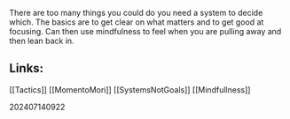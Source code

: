 There are too many things you could do you need a system to decide which. The basics are to get clear on what matters and to get good at focusing. Can then use mindfulness to feel when you are pulling away and then lean back in.

## Links: 
[[Tactics]]
[[MomentoMori]]
[[SystemsNotGoals]]
[[Mindfullness]]



202407140922
